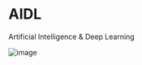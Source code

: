 # AIDL
Artificial Intelligence &amp; Deep Learning

![image](https://user-images.githubusercontent.com/93842702/163524659-6ca8e9ee-5b0d-44e9-b401-b0446644ab6e.png)
